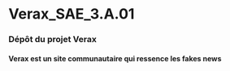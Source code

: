 # Verax_SAE_3.A.01

### Dépôt du projet Verax 

#### Verax est un site communautaire qui ressence les fakes news 